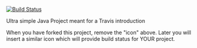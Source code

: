 [![Build Status](https://travis-ci.com/Youneselb/travisGettingStarted.svg?branch=master)](https://travis-ci.com/Youneselb/travisGettingStarted)

Ultra simple Java Project meant for a Travis introduction

When you have forked this project, remove the "icon" above. Later you will insert a similar icon which will provide build status for YOUR project.
